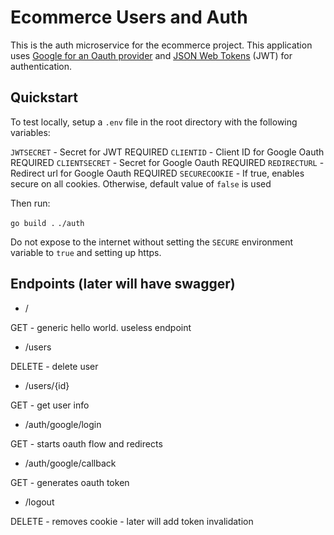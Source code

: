 # Ecommerce Users and Auth

This is the auth microservice for the ecommerce project. This application uses [Google for an Oauth provider](https://developers.google.com/identity/protocols/oauth2) and [JSON Web Tokens](https://jwt.io/) (JWT) for authentication.

## Quickstart

To test locally, setup a `.env` file in the root directory with the following variables:

`JWTSECRET` - Secret for JWT REQUIRED
`CLIENTID` - Client ID for Google Oauth REQUIRED
`CLIENTSECRET` - Secret for Google Oauth REQUIRED
`REDIRECTURL` - Redirect url for Google Oauth REQUIRED
`SECURECOOKIE` - If true, enables secure on all cookies. Otherwise, default value of `false` is used

Then run:

`go build .`
`./auth`

Do not expose to the internet without setting the `SECURE` environment variable to `true` and setting up https.

## Endpoints (later will have swagger)

- /

GET - generic hello world. useless endpoint

- /users

DELETE - delete user

- /users/{id}

GET - get user info

- /auth/google/login

GET - starts oauth flow and redirects

- /auth/google/callback

GET - generates oauth token

- /logout

DELETE - removes cookie - later will add token invalidation
